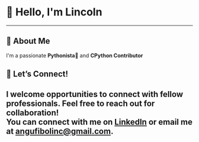 # 👋 Hello, I'm Lincoln  
---

## 🚀 About Me
I'm a passionate **Pythonista**🐍 and **CPython Contributor**

## 🤝 Let’s Connect!
I welcome opportunities to connect with fellow professionals. Feel free to reach out for collaboration!  
You can connect with me on [LinkedIn](https://linkedin.com/in/linc-/) or email me at angufibolinc@gmail.com.
---

